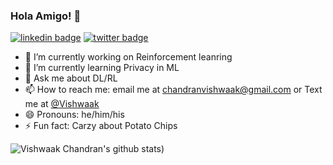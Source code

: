 ### Hola Amigo! 🤠
[![linkedin badge](https://img.shields.io/badge/linkedin-vishwaak_chandran-0077b5?style=social&logo=linkedin)](https://www.linkedin.com/in/vishwaak-chandran/)
[![twitter badge](https://img.shields.io/twitter/url?url=https%3A%2F%2Ftwitter.com%2Fvishwaakchandra)](https://twitter.com/vishwaakchandra)

- 🔭 I’m currently working on Reinforcement leanring 
- 🌱 I’m currently learning Privacy in ML
- 💬 Ask me about DL/RL 
- 📫 How to reach me: email me at [chandranvishwaak@gmail.com](mailto:chandranvishwaak@gmail.com) or Text me at [@Vishwaak](https://t.me/Unkown_the_better)
- 😄 Pronouns: he/him/his
- ⚡ Fun fact: Carzy about Potato Chips 

![Vishwaak Chandran's github stats](https://github-readme-stats.anuraghazra1.vercel.app/api?username=vishwaak&show_icons=true&hide_border=true&hide=["contribs","prs"]))
